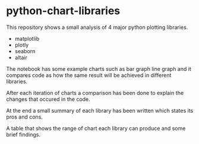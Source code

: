 # python-chart-libraries
This repository shows a small analysis of 4 major python plotting libraries. 

- matplotlib
- plotly
- seaborn
- altair

The notebook has some example charts such as bar graph line graph and it compares code as how the same result will be achieved in different libraries. 

After each iteration of charts a comparison has been done to explain the changes that occured in the code. 

At the end a small summary of each library has been written which states its pros and cons. 

A table that shows the range of chart each library can produce and some brief findings. 


